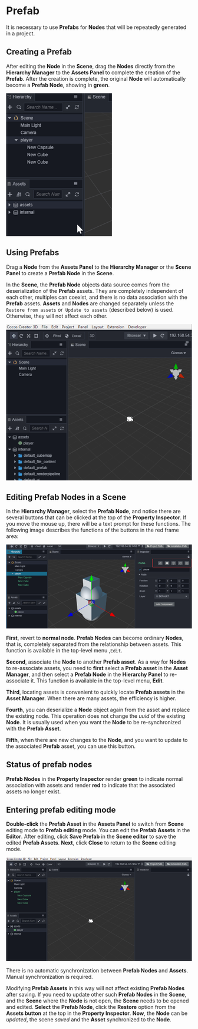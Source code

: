 # Prefab

It is necessary to use __Prefabs__ for __Nodes__ that will be repeatedly generated in a project.

## Creating a Prefab

After editing the __Node__ in the __Scene__, drag the __Nodes__ directly from the __Hierarchy Manager__ to the __Assets Panel__ to complete the creation of the __Prefab__. After the creation is complete, the original __Node__ will automatically become a __Prefab Node__, showing in __green__.

![](prefab/create-prefab.gif)

## Using Prefabs

Drag a __Node__ from the __Assets Panel__ to the __Hierarchy Manager__ or the __Scene Panel__ to create a __Prefab Node__ in the __Scene__.

In the __Scene__, the __Prefab Node__ objects data source comes from the deserialization of the __Prefab__ assets. They are completely independent of each other, multiples can coexist, and there is no data association with the __Prefab__ assets. __Assets__ and __Nodes__ are changed separately unless the `Restore from assets` or` Update to assets` (described below) is used. Otherwise, they will not affect each other.

![](prefab/use-prefab.gif)

## Editing Prefab Nodes in a Scene

In the __Hierarchy Manager__, select the __Prefab Node__, and notice there are several buttons that can be clicked at the top of the __Property Inspector__. If you move the mouse up, there will be a text prompt for these functions. The following image describes the functions of the buttons in the red frame area:

![](prefab/edit-prefab.png)

__First__, revert to __normal node__. __Prefab Nodes__ can become ordinary __Nodes__, that is, completely separated from the relationship between assets. This function is available in the top-level menu ,`Edit`.

__Second__, associate the __Node__ to another __Prefab asset__. As a way for __Nodes__ to re-associate assets, you need to __first__ select a __Prefab asset__ in the __Asset Manager__, and then select a __Prefab Node__ in the __Hierarchy Panel__ to re-associate it. This function is available in the top-level menu, __Edit__.

__Third__, locating assets is convenient to quickly locate __Prefab assets__ in the __Asset Manager__. When there are many assets, the efficiency is higher.

__Fourth__, you can deserialize a __Node__ object again from the asset and replace the existing node. This operation does not change the *uuid* of the existing __Node__. It is usually used when you want the __Node__ to be re-synchronized with the __Prefab Asset__.

__Fifth__, when there are new changes to the __Node__, and you want to update to the associated __Prefab__ asset, you can use this button.

## Status of prefab nodes

__Prefab Nodes__ in the __Property Inspector__ render __green__ to indicate normal association with assets and render __red__ to indicate that the associated assets no longer exist.

## Entering prefab editing mode

__Double-click__ the __Prefab Asset__ in the __Assets Panel__ to switch from __Scene__ editing mode to __Prefab editing__ mode. You can edit the __Prefab Assets__ in the __Editor__. After editing, click __Save Prefab__ in the __Scene editor__ to save the edited __Prefab Assets__. __Next__, click __Close__ to return to the __Scene__ editing mode.

![](prefab/edit-prefab.gif)

There is no automatic synchronization between __Prefab Nodes__ and __Assets__. Manual synchronization is required.

Modifying __Prefab Assets__ in this way will not affect existing __Prefab Nodes__ after saving. If you need to update other such __Prefab Nodes__ in the __Scene__, and the __Scene__ where the __Node__ is not open, the __Scene__ needs to be opened and edited. __Select__ the __Prefab Node__, click the __Restore__ option from the __Assets button__ at the top in the __Property Inspector__. __Now__, the __Node__ can be *updated*, the scene *saved* and the __Asset__ synchronized to the __Node__.
